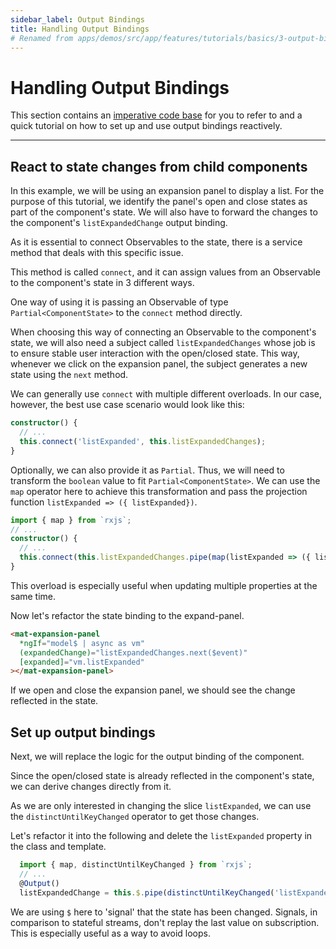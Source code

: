 ```yaml
---
sidebar_label: Output Bindings
title: Handling Output Bindings
# Renamed from apps/demos/src/app/features/tutorials/basics/3-output-bindings/Readme.md
---
```


# Handling Output Bindings

This section contains an [imperative code base][output-bindings.start.component.ts] for you to refer to and a quick tutorial on how to set up and use output bindings reactively.

---

## React to state changes from child components

In this example, we will be using an expansion panel to display a list.
For the purpose of this tutorial, we identify the panel's open and close states as part of the component's state.
We will also have to forward the changes to the component's `listExpandedChange` output binding.

As it is essential to connect Observables to the state, there is a service method that deals with this specific issue.

This method is called `connect`, and it can assign values from an Observable to the component's state in 3 different ways.

One way of using it is passing an Observable of type `Partial<ComponentState>` to the `connect` method directly.

When choosing this way of connecting an Observable to the component's state, we will also need a subject called `listExpandedChanges` whose job is to ensure stable user interaction with the open/closed state.
This way, whenever we click on the expansion panel, the subject generates a new state using the `next` method.

We can generally use `connect` with multiple different overloads. In our case, however, the best use case scenario would look like this:

```typescript
constructor() {
  // ...
  this.connect('listExpanded', this.listExpandedChanges);
}
```

Optionally, we can also provide it as `Partial`.
Thus, we will need to transform the `boolean` value to fit `Partial<ComponentState>`.
We can use the `map` operator here to achieve this transformation and pass the projection function `listExpanded => ({ listExpanded})`.

```typescript
import { map } from `rxjs`;
// ...
constructor() {
  // ...
  this.connect(this.listExpandedChanges.pipe(map(listExpanded => ({ listExpanded}))));
}
```

This overload is especially useful when updating multiple properties at the same time.

Now let's refactor the state binding to the expand-panel.

```html
<mat-expansion-panel
  *ngIf="model$ | async as vm"
  (expandedChange)="listExpandedChanges.next($event)"
  [expanded]="vm.listExpanded"
></mat-expansion-panel>
```

If we open and close the expansion panel, we should see the change reflected in the state.

## Set up output bindings

Next, we will replace the logic for the output binding of the component.

Since the open/closed state is already reflected in the component's state, we can derive changes directly from it.

As we are only interested in changing the slice `listExpanded`, we can use the `distinctUntilKeyChanged` operator
to get those changes.

Let's refactor it into the following and delete the `listExpanded` property in the class and template.

```typescript
  import { map, distinctUntilKeyChanged } from `rxjs`;
  // ...
  @Output()
  listExpandedChange = this.$.pipe(distinctUntilKeyChanged('listExpanded'), map(s => s.listExpanded));
```

We are using `$` here to 'signal' that the state has been changed. Signals, in comparison to stateful streams, don't replay the last value on subscription.
This is especially useful as a way to avoid loops.

[output-bindings.start.component.ts]: https://github.com/rx-angular/rx-angular/blob/main/apps/demos/src/app/features/tutorials/basics/3-output-bindings/output-bindings.start.component.ts
